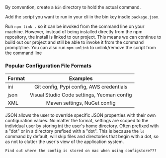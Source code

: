 By convention, create a `bin` directory to hold the actual command.

Add the script you want to run in your cli in the bin key insdie `package.json`.

Run `npm link .` so it can be invoked from the command line on your machine. However, instead of being installed directly from the npm repository, the install is linked to our project. This means we can continue to build out our project and still be able to invoke it from the command prompt/line. You can also run `npm unlink` to unlink/remove the script from the command line

### Popular Configuration File Formats
| Format        | Examples           |
| ------------- |:-------------:|
| ini           | Git config, Pypi config, AWS credentials |
| json          | Visual Studio Code settings, Yeoman config      |
| XML           | Maven settings, NuGet config      |

JSON allows the user to override specific JSON properties with their own configuration values.
No matter the format, settings are scoped to the individual user by storing int the user's home directory. Often prefixed with a "dot" or in a directory prefixed with a "dot". This is because the `ls` command by default, will skip files and directories that begin with a dot, so as not to clutter the user's view of the application system.

```
Find out where the config is stored on mac when using configstore???
```
